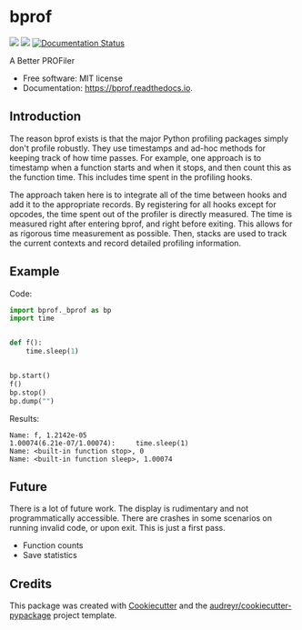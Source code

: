 # bprof

[![](https://img.shields.io/pypi/v/bprof.svg)](https://pypi.python.org/pypi/bprof)
[![](https://img.shields.io/travis/joelfrederico/bprof.svg)](https://travis-ci.org/joelfrederico/bprof)
[![Documentation Status](https://readthedocs.org/projects/bprof/badge/?version=latest)](https://bprof.readthedocs.io/en/latest/?badge=latest)

A Better PROFiler


* Free software: MIT license
* Documentation: https://bprof.readthedocs.io.


## Introduction

The reason bprof exists is that the major Python profiling packages simply don't profile robustly. They use timestamps and ad-hoc methods for keeping track of how time passes. For example, one approach is to timestamp when a function starts and when it stops, and then count this as the function time. This includes time spent in the profiling hooks.

The approach taken here is to integrate all of the time between hooks and add it to the appropriate records. By registering for all hooks except for opcodes, the time spent out of the profiler is directly measured. The time is measured right after entering bprof, and right before exiting. This allows for as rigorous time measurement as possible. Then, stacks are used to track the current contexts and record detailed profiling information.

## Example

Code:

```python
import bprof._bprof as bp
import time


def f():
    time.sleep(1)


bp.start()
f()
bp.stop()
bp.dump("")
```

Results:

```
Name: f, 1.2142e-05
1.00074(6.21e-07/1.00074):     time.sleep(1)
Name: <built-in function stop>, 0
Name: <built-in function sleep>, 1.00074
```

## Future

There is a lot of future work. The display is rudimentary and not programmatically accessible. There are crashes in some scenarios on running invalid code, or upon exit. This is just a first pass.

* Function counts
* Save statistics

## Credits

This package was created with [Cookiecutter][1] and the [audreyr/cookiecutter-pypackage][2] project template.

[1]: https://github.com/audreyr/cookiecutter
[2]: https://github.com/audreyr/cookiecutter-pypackage
